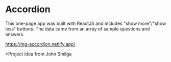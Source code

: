 # Accordion

This one-page app was built with ReactJS and includes "show more"/"show less" buttons. The data came from an array of sample questions and answers.

https://mg-accordion.netlify.app/

*Project idea from John Smilga
